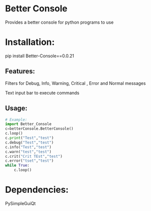 # Better Console
Provides a better console for python programs to use

# Installation:
 pip install Better-Console==0.0.21

## Features:
Filters for Debug, Info, Warning, Critical , Error and Normal messages


Text input bar to execute commands


## Usage:
```python
# Example:
import Better_Console
c=betterConsole.BetterConsole()
c.loop()
c.print("Test","test")
c.debug("Test","test")
c.info("Test","test")
c.warn("test","test")
c.crit("Crit TEst","test")
c.error("tset","test")
while True:
    c.loop()


```


# Dependencies:

PySimpleGuiQt
